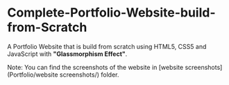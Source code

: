 # Complete-Portfolio-Website-build-from-Scratch

A Portfolio Website that is build from scratch using HTML5, CSS5 and JavaScript with **"Glassmorphism Effect"**.

Note: You can find the screenshots of the website in [website screenshots](Portfolio/website screenshots/) folder.
